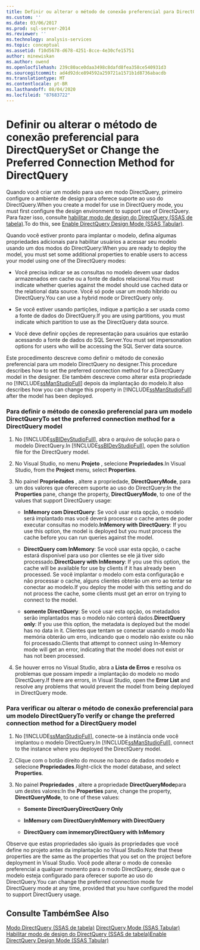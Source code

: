 ```yaml
---
title: Definir ou alterar o método de conexão preferencial para DirectQuery | Microsoft Docs
ms.custom: ''
ms.date: 03/06/2017
ms.prod: sql-server-2014
ms.reviewer: ''
ms.technology: analysis-services
ms.topic: conceptual
ms.assetid: f10d5678-d678-4251-8cce-4e30cfe15751
author: minewiskan
ms.author: owend
ms.openlocfilehash: 239c80ace0daa3498c8dafd8fea358ce540931d3
ms.sourcegitcommit: ad4d92dce894592a259721a1571b1d8736abacdb
ms.translationtype: MT
ms.contentlocale: pt-BR
ms.lasthandoff: 08/04/2020
ms.locfileid: "87683722"
---
```

# <a name="set-or-change-the-preferred-connection-method-for-directquery"></a><span data-ttu-id="04753-102">Definir ou alterar o método de conexão preferencial para DirectQuery</span><span class="sxs-lookup"><span data-stu-id="04753-102">Set or Change the Preferred Connection Method for DirectQuery</span></span>
  <span data-ttu-id="04753-103">Quando você criar um modelo para uso em modo DirectQuery, primeiro configure o ambiente de design para oferece suporte ao uso do DirectQuery.</span><span class="sxs-lookup"><span data-stu-id="04753-103">When you create a model for use in DirectQuery mode, you must first configure the design environment to support use of DirectQuery.</span></span> <span data-ttu-id="04753-104">Para fazer isso, consulte [habilitar modo de design do DirectQuery &#40;SSAS de tabela&#41;](tabular-models/enable-directquery-mode-in-ssdt.md).</span><span class="sxs-lookup"><span data-stu-id="04753-104">To do this, see [Enable DirectQuery Design Mode &#40;SSAS Tabular&#41;](tabular-models/enable-directquery-mode-in-ssdt.md).</span></span>  
  
 <span data-ttu-id="04753-105">Quando você estiver pronto para implantar o modelo, defina algumas propriedades adicionais para habilitar usuários a acessar seu modelo usando um dos modos do DirectQuery:</span><span class="sxs-lookup"><span data-stu-id="04753-105">When you are ready to deploy the model, you must set some additional properties to enable users to access your model using one of the DirectQuery modes:</span></span>  
  
-   <span data-ttu-id="04753-106">Você precisa indicar se as consultas no modelo devem usar dados armazenados em cache ou a fonte de dados relacional.</span><span class="sxs-lookup"><span data-stu-id="04753-106">You must indicate whether queries against the model should use cached data or the relational data source.</span></span> <span data-ttu-id="04753-107">Você só pode usar um modo híbrido ou DirectQuery.</span><span class="sxs-lookup"><span data-stu-id="04753-107">You can use a hybrid mode or DirectQuery only.</span></span>  
  
-   <span data-ttu-id="04753-108">Se você estiver usando partições, indique a partição a ser usada como a fonte de dados do DirectQuery.</span><span class="sxs-lookup"><span data-stu-id="04753-108">If you are using partitions, you must indicate which partition to use as the DirectQuery data source.</span></span>  
  
-   <span data-ttu-id="04753-109">Você deve definir opções de representação para usuários que estarão acessando a fonte de dados do SQL Server.</span><span class="sxs-lookup"><span data-stu-id="04753-109">You must set impersonation options for users who will be accessing the SQL Server data source.</span></span>  
  
 <span data-ttu-id="04753-110">Este procedimento descreve como definir o método de conexão preferencial para um modelo DirectQuery no designer.</span><span class="sxs-lookup"><span data-stu-id="04753-110">This procedure describes how to set the preferred connection method for a DirectQuery model in the designer.</span></span> <span data-ttu-id="04753-111">Ele também descreve como alterar esta propriedade no [!INCLUDE[ssManStudioFull](../includes/ssmanstudiofull-md.md)] depois da implantação do modelo.</span><span class="sxs-lookup"><span data-stu-id="04753-111">It also describes how you can change this property in [!INCLUDE[ssManStudioFull](../includes/ssmanstudiofull-md.md)] after the model has been deployed.</span></span>  
  
### <a name="to-set-the-preferred-connection-method-for-a-directquery-model"></a><span data-ttu-id="04753-112">Para definir o método de conexão preferencial para um modelo DirectQuery</span><span class="sxs-lookup"><span data-stu-id="04753-112">To set the preferred connection method for a DirectQuery model</span></span>  
  
1.  <span data-ttu-id="04753-113">No [!INCLUDE[ssBIDevStudioFull](../includes/ssbidevstudiofull-md.md)], abra o arquivo de solução para o modelo DirectQuery.</span><span class="sxs-lookup"><span data-stu-id="04753-113">In [!INCLUDE[ssBIDevStudioFull](../includes/ssbidevstudiofull-md.md)], open the solution file for the DirectQuery model.</span></span>  
  
2.  <span data-ttu-id="04753-114">No Visual Studio, no menu **Projeto** , selecione **Propriedades**.</span><span class="sxs-lookup"><span data-stu-id="04753-114">In Visual Studio, from the **Project** menu, select **Properties**.</span></span>  
  
3.  <span data-ttu-id="04753-115">No painel **Propriedades** , altere a propriedade, **DirectQueryMode**, para um dos valores que oferecem suporte ao uso do DirectQuery:</span><span class="sxs-lookup"><span data-stu-id="04753-115">In the **Properties** pane, change the property, **DirectQueryMode**, to one of the values that support DirectQuery usage:</span></span>  
  
    -   <span data-ttu-id="04753-116">**InMemory com DirectQuery**: Se você usar esta opção, o modelo será implantado mas você deverá processar o cache antes de poder executar consultas no modelo.</span><span class="sxs-lookup"><span data-stu-id="04753-116">**InMemory with DirectQuery**: If you use this option, the model is deployed but you must process the cache before you can run queries against the model.</span></span>  
  
    -   <span data-ttu-id="04753-117">**DirectQuery com InMemory**: Se você usar esta opção, o cache estará disponível para uso por clientes se ele já tiver sido processado.</span><span class="sxs-lookup"><span data-stu-id="04753-117">**DirectQuery with InMemory**: If you use this option, the cache will be available for use by clients if it has already been processed.</span></span> <span data-ttu-id="04753-118">Se você implantar o modelo com esta configuração e não processar o cache, alguns clientes obterão um erro ao tentar se conectar ao modelo.</span><span class="sxs-lookup"><span data-stu-id="04753-118">If you deploy the model with this setting and do not process the cache, some clients must get an error on trying to connect to the model.</span></span>  
  
    -   <span data-ttu-id="04753-119">**somente DirectQuery**: Se você usar esta opção, os metadados serão implantados mas o modelo não conterá dados.</span><span class="sxs-lookup"><span data-stu-id="04753-119">**DirectQuery only**: If you use this option, the metadata is deployed but the model has no data in it.</span></span> <span data-ttu-id="04753-120">Clientes que tentam se conectar usando o modo Na memória obterão um erro, indicando que o modelo não existe ou não foi processado.</span><span class="sxs-lookup"><span data-stu-id="04753-120">Clients that attempt to connect using In-Memory mode will get an error, indicating that the model does not exist or has not been processed.</span></span>  
  
4.  <span data-ttu-id="04753-121">Se houver erros no Visual Studio, abra a **Lista de Erros** e resolva os problemas que possam impedir a implantação do modelo no modo DirectQuery.</span><span class="sxs-lookup"><span data-stu-id="04753-121">If there are errors, in Visual Studio, open the **Error List** and resolve any problems that would prevent the model from being deployed in DirectQuery mode.</span></span>  
  
### <a name="to-verify-or-change-the-preferred-connection-method-for-a-directquery-model"></a><span data-ttu-id="04753-122">Para verificar ou alterar o método de conexão preferencial para um modelo DirectQuery</span><span class="sxs-lookup"><span data-stu-id="04753-122">To verify or change the preferred connection method for a DirectQuery model</span></span>  
  
1.  <span data-ttu-id="04753-123">No [!INCLUDE[ssManStudioFull](../includes/ssmanstudiofull-md.md)], conecte-se à instância onde você implantou o modelo DirectQuery.</span><span class="sxs-lookup"><span data-stu-id="04753-123">In [!INCLUDE[ssManStudioFull](../includes/ssmanstudiofull-md.md)], connect to the instance where you deployed the DirectQuery model.</span></span>  
  
2.  <span data-ttu-id="04753-124">Clique com o botão direito do mouse no banco de dados modelo e selecione **Propriedades**.</span><span class="sxs-lookup"><span data-stu-id="04753-124">Right-click the model database, and select **Properties**.</span></span>  
  
3.  <span data-ttu-id="04753-125">No painel **Propriedades** , altere a propriedade **DirectQueryMode**para um destes valores:</span><span class="sxs-lookup"><span data-stu-id="04753-125">In the **Properties** pane, change the property, **DirectQueryMode**, to one of these values:</span></span>  
  
    -   <span data-ttu-id="04753-126">**Somente DirectQuery**</span><span class="sxs-lookup"><span data-stu-id="04753-126">**DirectQuery Only**</span></span>  
  
    -   <span data-ttu-id="04753-127">**InMemory com DirectQuery**</span><span class="sxs-lookup"><span data-stu-id="04753-127">**InMemory with DirectQuery**</span></span>  
  
    -   <span data-ttu-id="04753-128">**DirectQuery com inmemory**</span><span class="sxs-lookup"><span data-stu-id="04753-128">**DirectQuery with InMemory**</span></span>  
  
 <span data-ttu-id="04753-129">Observe que estas propriedades são iguais às propriedades que você define no projeto antes da implantação no Visual Studio.</span><span class="sxs-lookup"><span data-stu-id="04753-129">Note that these properties are the same as the properties that you set on the project before deployment in Visual Studio.</span></span> <span data-ttu-id="04753-130">Você pode alterar o modo de conexão preferencial a qualquer momento para o modo DirectQuery, desde que o modelo esteja configurado para oferecer suporte ao uso do DirectQuery.</span><span class="sxs-lookup"><span data-stu-id="04753-130">You can change the preferred connection mode for DirectQuery mode at any time, provided that you have configured the model to support DirectQuery usage.</span></span>  
  
## <a name="see-also"></a><span data-ttu-id="04753-131">Consulte Também</span><span class="sxs-lookup"><span data-stu-id="04753-131">See Also</span></span>  
 <span data-ttu-id="04753-132">[Modo DirectQuery &#40;SSAS de tabela&#41;](tabular-models/directquery-mode-ssas-tabular.md) </span><span class="sxs-lookup"><span data-stu-id="04753-132">[DirectQuery Mode &#40;SSAS Tabular&#41;](tabular-models/directquery-mode-ssas-tabular.md) </span></span>  
 [<span data-ttu-id="04753-133">Habilitar modo de design do DirectQuery &#40;SSAS de tabela&#41;</span><span class="sxs-lookup"><span data-stu-id="04753-133">Enable DirectQuery Design Mode &#40;SSAS Tabular&#41;</span></span>](tabular-models/enable-directquery-mode-in-ssdt.md)  
  
  

